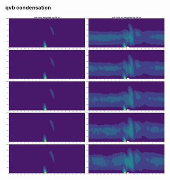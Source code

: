 
### qvb condensation

![test](https://github.com/JiananChenUST/random_pic_years/blob/main/qvb_weighted.png)



